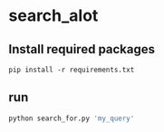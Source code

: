 search_alot
===========

## Install required packages
```
pip install -r requirements.txt
```
## run
```python
python search_for.py 'my_query'
```